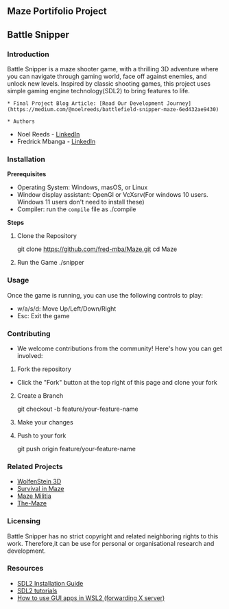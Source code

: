 ## Maze Portifolio Project

## Battle Snipper

### Introduction
Battle Snipper is a maze shooter game, with a thrilling 3D adventure where you can navigate through gaming world, face off against enemies, and unlock new levels. Inspired by classic shooting games, this project uses simple gaming engine technology(SDL2) to bring features to life.

	* Final Project Blog Article: [Read Our Development Journey](https://medium.com/@noelreeds/battlefield-snipper-maze-6ed432ae9430)

	* Authors

  * Noel Reeds - [LinkedIn]()
  * Fredrick Mbanga - [LinkedIn](https://ke.linkedin.com/in/frederick-mbanga-046755210)


### Installation
**Prerequisites**
* Operating System: Windows, masOS, or Linux
* Window display assistant: OpenGl or VcXsrv(For windows 10 users. Windows 11 users don't need to install these)
* Compiler: run the `compile` file as ./compile


**Steps**

1. Clone the Repository

	git clone https://github.com/fred-mba/Maze.git
	cd Maze

2. Run the Game
	./snipper


### Usage
Once the game is running, you can use the following controls to play:
* w/a/s/d: Move Up/Left/Down/Right
* Esc: Exit the game


### Contributing
* We welcome contributions from the community! Here's how you can get involved:
1. Fork the repository
- Click the "Fork" button at the top right of this page and clone your fork

2. Create a Branch

	git checkout -b feature/your-feature-name

3. Make your changes

4. Push to your fork

	git push origin feature/your-feature-name


### Related Projects
* [WolfenStein 3D](https://wolfenstein.fandom.com/wiki/Wolfenstein_3D)
* [Survival in Maze](https://www.taptap.io/app/33614673?hreflang=id_ID)
* [Maze Militia](https://www.youtube.com/watch?v=RM1W-Ft9Udc)
* [The-Maze](https://github.com/Alph-aine/The-Maze)


### Licensing
Battle Snipper has no strict copyright and related neighboring rights to this work. Therefore,it can be use for personal or organisational research and development.



### Resources
* [SDL2 Installation Guide](https://wiki.libsdl.org/SDL2/Installation)
* [SDL2 tutorials](https://lazyfoo.net/tutorials/SDL/index.php)
* [How to use GUI apps in WSL2 (forwarding X server)](https://aalonso.dev/blog/2021/how-to-use-gui-apps-in-wsl2-forwarding-x-server-cdj)
